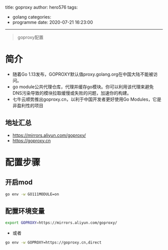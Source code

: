 title: goproxy
author: hero576
tags:
  - golang
categories:
  - programme
date: 2020-07-21 16:23:00
---
> goproxy配置
<!--more-->

# 简介
- 随着Go 1.13发布，GOPROXY默认值proxy.golang.org在中国大陆不能被访问。
- go module公共代理仓库，代理并缓存go模块。你可以利用该代理来避免DNS污染导致的模块拉取缓慢或失败的问题，加速你的构建。
- 七牛云顺势推出goproxy.cn，以利于中国开发者更好使用Go Modules，它是非盈利性的项目

## 地址汇总
- https://mirrors.aliyun.com/goproxy/
- https://goproxy.cn

# 配置步骤
## 开启mod
```bash
go env -w GO111MODULE=on
```

## 配置环境变量
```bash
export GOPROXY=https://mirrors.aliyun.com/goproxy/
```

- 或者
```bash
go env -w GOPROXY=https://goproxy.cn,direct
```

